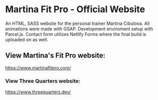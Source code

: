 # Martina Fit Pro - Official Website

An HTML, SASS website for the personal trainer Martina Cibulova. 
All animations were made with GSAP. 
Development enviroment setup with Parcel.js. 
Contact form utilizes Netlify Forms where the final build is uploaded on as well.

## View Martina's Fit Pro website:

https://www.martinafitpro.com/

### View Three Quarters website:

https://www.threequarters.dev/
